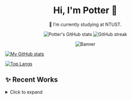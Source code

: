 <!-- banner -->
<h1 align="center">Hi, I'm Potter 👋</h1>
<p align="center">
  🔭 I’m currently studying at NTUST.
</p>

<!-- 個人統計 -->
<p align="center">
  <img src="https://github-readme-stats.vercel.app/api?username=xizhuwang&show_icons=true&theme=tokyonight" alt="Potter's GitHub stats">
  <img src="https://github-readme-streak-stats.herokuapp.com/?user=xizhuwang&theme=tokyonight" alt="GitHub streak">
</p>

<!-- 自訂橫幅圖片（如不需要可刪）-->
<p align="center">
  <img src="https://github.com/user-attachments/assets/2314fc08-044a-4d78-ace4-91ec6da2475d" alt="Banner">
</p>

<!-- 基本統計卡片（點圖可進專案）-->
[![My GitHub stats](https://github-readme-stats.vercel.app/api?username=xizhuwang&show_icons=true&theme=transparent)](https://github.com/anuraghazra/github-readme-stats)

<!-- 最常用語言卡片 -->
[![Top Langs](https://github-readme-stats.vercel.app/api/top-langs?username=xizhuwang&layout=compact&langs_count=8)](https://github.com/anuraghazra/github-readme-stats)

## ✨ Recent Works
<details>
  <summary>Click to expand</summary>

- 🔭 I’m currently studying at **NTUST**  
- 🌱 I’m learning **Embedded System** and **Digital Design**  
- 📫 How to reach me: <m11307409@mail.ntust.edu.tw>

</details>
